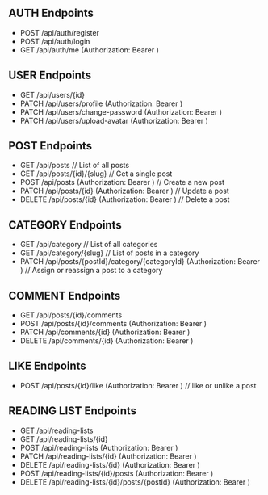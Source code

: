 ## AUTH Endpoints

- POST /api/auth/register
- POST /api/auth/login
- GET /api/auth/me (Authorization: Bearer <token>)

## USER Endpoints

- GET /api/users/{id}
- PATCH /api/users/profile (Authorization: Bearer <token>)
- PATCH /api/users/change-password (Authorization: Bearer <token>)
- PATCH /api/users/upload-avatar (Authorization: Bearer <token>)

## POST Endpoints

- GET /api/posts // List of all posts
- GET /api/posts/{id}/{slug} // Get a single post
- POST /api/posts (Authorization: Bearer <token>) // Create a new post
- PATCH /api/posts/{id} (Authorization: Bearer <token>) // Update a post
- DELETE /api/posts/{id} (Authorization: Bearer <token>) // Delete a post

## CATEGORY Endpoints

- GET /api/category // List of all categories
- GET /api/category/{slug} // List of posts in a category
- PATCH /api/posts/{postId}/category/{categoryId} (Authorization: Bearer <token>) // Assign or reassign a post to a category

## COMMENT Endpoints

- GET /api/posts/{id}/comments
- POST /api/posts/{id}/comments (Authorization: Bearer <token>)
- PATCH /api/comments/{id} (Authorization: Bearer <token>)
- DELETE /api/comments/{id} (Authorization: Bearer <token>)

## LIKE Endpoints

- POST /api/posts/{id}/like (Authorization: Bearer <token>) // like or unlike a post

## READING LIST Endpoints

- GET /api/reading-lists
- GET /api/reading-lists/{id}
- POST /api/reading-lists (Authorization: Bearer <token>)
- PATCH /api/reading-lists/{id} (Authorization: Bearer <token>)
- DELETE /api/reading-lists/{id} (Authorization: Bearer <token>)
- POST /api/reading-lists/{id}/posts (Authorization: Bearer <token>)
- DELETE /api/reading-lists/{id}/posts/{postId} (Authorization: Bearer <token>)
